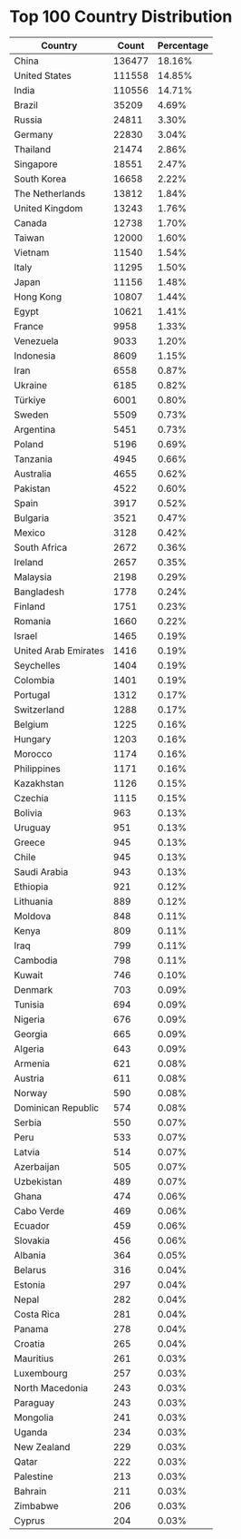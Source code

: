 # Top 100 Country Distribution
| Country | Count | Percentage |
|----|----|----|
| China | 136477 | 18.16% |
| United States | 111558 | 14.85% |
| India | 110556 | 14.71% |
| Brazil | 35209 | 4.69% |
| Russia | 24811 | 3.30% |
| Germany | 22830 | 3.04% |
| Thailand | 21474 | 2.86% |
| Singapore | 18551 | 2.47% |
| South Korea | 16658 | 2.22% |
| The Netherlands | 13812 | 1.84% |
| United Kingdom | 13243 | 1.76% |
| Canada | 12738 | 1.70% |
| Taiwan | 12000 | 1.60% |
| Vietnam | 11540 | 1.54% |
| Italy | 11295 | 1.50% |
| Japan | 11156 | 1.48% |
| Hong Kong | 10807 | 1.44% |
| Egypt | 10621 | 1.41% |
| France | 9958 | 1.33% |
| Venezuela | 9033 | 1.20% |
| Indonesia | 8609 | 1.15% |
| Iran | 6558 | 0.87% |
| Ukraine | 6185 | 0.82% |
| Türkiye | 6001 | 0.80% |
| Sweden | 5509 | 0.73% |
| Argentina | 5451 | 0.73% |
| Poland | 5196 | 0.69% |
| Tanzania | 4945 | 0.66% |
| Australia | 4655 | 0.62% |
| Pakistan | 4522 | 0.60% |
| Spain | 3917 | 0.52% |
| Bulgaria | 3521 | 0.47% |
| Mexico | 3128 | 0.42% |
| South Africa | 2672 | 0.36% |
| Ireland | 2657 | 0.35% |
| Malaysia | 2198 | 0.29% |
| Bangladesh | 1778 | 0.24% |
| Finland | 1751 | 0.23% |
| Romania | 1660 | 0.22% |
| Israel | 1465 | 0.19% |
| United Arab Emirates | 1416 | 0.19% |
| Seychelles | 1404 | 0.19% |
| Colombia | 1401 | 0.19% |
| Portugal | 1312 | 0.17% |
| Switzerland | 1288 | 0.17% |
| Belgium | 1225 | 0.16% |
| Hungary | 1203 | 0.16% |
| Morocco | 1174 | 0.16% |
| Philippines | 1171 | 0.16% |
| Kazakhstan | 1126 | 0.15% |
| Czechia | 1115 | 0.15% |
| Bolivia | 963 | 0.13% |
| Uruguay | 951 | 0.13% |
| Greece | 945 | 0.13% |
| Chile | 945 | 0.13% |
| Saudi Arabia | 943 | 0.13% |
| Ethiopia | 921 | 0.12% |
| Lithuania | 889 | 0.12% |
| Moldova | 848 | 0.11% |
| Kenya | 809 | 0.11% |
| Iraq | 799 | 0.11% |
| Cambodia | 798 | 0.11% |
| Kuwait | 746 | 0.10% |
| Denmark | 703 | 0.09% |
| Tunisia | 694 | 0.09% |
| Nigeria | 676 | 0.09% |
| Georgia | 665 | 0.09% |
| Algeria | 643 | 0.09% |
| Armenia | 621 | 0.08% |
| Austria | 611 | 0.08% |
| Norway | 590 | 0.08% |
| Dominican Republic | 574 | 0.08% |
| Serbia | 550 | 0.07% |
| Peru | 533 | 0.07% |
| Latvia | 514 | 0.07% |
| Azerbaijan | 505 | 0.07% |
| Uzbekistan | 489 | 0.07% |
| Ghana | 474 | 0.06% |
| Cabo Verde | 469 | 0.06% |
| Ecuador | 459 | 0.06% |
| Slovakia | 456 | 0.06% |
| Albania | 364 | 0.05% |
| Belarus | 316 | 0.04% |
| Estonia | 297 | 0.04% |
| Nepal | 282 | 0.04% |
| Costa Rica | 281 | 0.04% |
| Panama | 278 | 0.04% |
| Croatia | 265 | 0.04% |
| Mauritius | 261 | 0.03% |
| Luxembourg | 257 | 0.03% |
| North Macedonia | 243 | 0.03% |
| Paraguay | 243 | 0.03% |
| Mongolia | 241 | 0.03% |
| Uganda | 234 | 0.03% |
| New Zealand | 229 | 0.03% |
| Qatar | 222 | 0.03% |
| Palestine | 213 | 0.03% |
| Bahrain | 211 | 0.03% |
| Zimbabwe | 206 | 0.03% |
| Cyprus | 204 | 0.03% |
